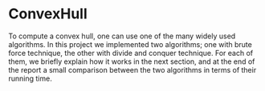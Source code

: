 # ConvexHull
To compute a convex hull, one can use one of the many widely used algorithms. In this project we implemented two algorithms; one with brute force technique, the other with divide and conquer technique. For each of them, we briefly explain how it works in the next section, and at the end of the report a small comparison between the two algorithms in terms of their running time.

